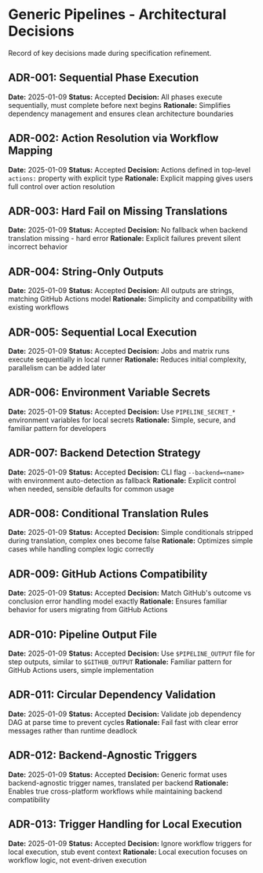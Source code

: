 # Generic Pipelines - Architectural Decisions

Record of key decisions made during specification refinement.

## ADR-001: Sequential Phase Execution

**Date:** 2025-01-09
**Status:** Accepted
**Decision:** All phases execute sequentially, must complete before next begins
**Rationale:** Simplifies dependency management and ensures clean architecture boundaries

## ADR-002: Action Resolution via Workflow Mapping

**Date:** 2025-01-09
**Status:** Accepted
**Decision:** Actions defined in top-level `actions:` property with explicit type
**Rationale:** Explicit mapping gives users full control over action resolution

## ADR-003: Hard Fail on Missing Translations

**Date:** 2025-01-09
**Status:** Accepted
**Decision:** No fallback when backend translation missing - hard error
**Rationale:** Explicit failures prevent silent incorrect behavior

## ADR-004: String-Only Outputs

**Date:** 2025-01-09
**Status:** Accepted
**Decision:** All outputs are strings, matching GitHub Actions model
**Rationale:** Simplicity and compatibility with existing workflows

## ADR-005: Sequential Local Execution

**Date:** 2025-01-09
**Status:** Accepted
**Decision:** Jobs and matrix runs execute sequentially in local runner
**Rationale:** Reduces initial complexity, parallelism can be added later

## ADR-006: Environment Variable Secrets

**Date:** 2025-01-09
**Status:** Accepted
**Decision:** Use `PIPELINE_SECRET_*` environment variables for local secrets
**Rationale:** Simple, secure, and familiar pattern for developers

## ADR-007: Backend Detection Strategy

**Date:** 2025-01-09
**Status:** Accepted
**Decision:** CLI flag `--backend=<name>` with environment auto-detection as fallback
**Rationale:** Explicit control when needed, sensible defaults for common usage

## ADR-008: Conditional Translation Rules

**Date:** 2025-01-09
**Status:** Accepted
**Decision:** Simple conditionals stripped during translation, complex ones become false
**Rationale:** Optimizes simple cases while handling complex logic correctly

## ADR-009: GitHub Actions Compatibility

**Date:** 2025-01-09
**Status:** Accepted
**Decision:** Match GitHub's outcome vs conclusion error handling model exactly
**Rationale:** Ensures familiar behavior for users migrating from GitHub Actions

## ADR-010: Pipeline Output File

**Date:** 2025-01-09
**Status:** Accepted
**Decision:** Use `$PIPELINE_OUTPUT` file for step outputs, similar to `$GITHUB_OUTPUT`
**Rationale:** Familiar pattern for GitHub Actions users, simple implementation

## ADR-011: Circular Dependency Validation

**Date:** 2025-01-09
**Status:** Accepted
**Decision:** Validate job dependency DAG at parse time to prevent cycles
**Rationale:** Fail fast with clear error messages rather than runtime deadlock

## ADR-012: Backend-Agnostic Triggers

**Date:** 2025-01-09
**Status:** Accepted
**Decision:** Generic format uses backend-agnostic trigger names, translated per backend
**Rationale:** Enables true cross-platform workflows while maintaining backend compatibility

## ADR-013: Trigger Handling for Local Execution

**Date:** 2025-01-09
**Status:** Accepted
**Decision:** Ignore workflow triggers for local execution, stub event context
**Rationale:** Local execution focuses on workflow logic, not event-driven execution
